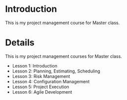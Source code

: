 # Introduction #

This is my project management course for Master class.

# Details #

This is my project management courses for Master class.
  * Lesson 1: Introduction
  * Lesson 2: Planning, Estimating, Scheduling
  * Lesson 3: Risk Management
  * Lesson 4: Configuration Management
  * Lesson 5: Project Execution
  * Lesson 6: Agile Development